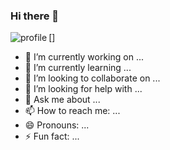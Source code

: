 ### Hi there 👋
[<img align="left" alt="profile" src="https://www.google.com/search?q=%D0%BA%D0%B0%D1%80%D1%82%D0%B8%D0%BD%D0%BA%D0%B0+%D0%BF%D0%B8%D0%BA%D0%B0%D1%87%D1%83&sxsrf=ALeKk03VJsJAMk0XNRFPN5harn1Wf2Ka7Q:1622479805909&tbm=isch&source=iu&ictx=1&fir=tyKtS6DRr4AUOM%252CmrutV2rtLQZxBM%252C_&vet=1&usg=AI4_-kT7RYITKoEML6U_6ThF7XstDKSwoQ&sa=X&ved=2ahUKEwibyPGjsPTwAhUylIsKHdYSAFAQ9QF6BAgVEAE#imgrc=tyKtS6DRr4AUOM">]
<!--
**skorkin/skorkin** is a ✨ _special_ ✨ repository because its `README.md` (this file) appears on your GitHub profile.

Here are some ideas to get you started:
-->
- 🔭 I’m currently working on ...
- 🌱 I’m currently learning ...
- 👯 I’m looking to collaborate on ...
- 🤔 I’m looking for help with ...
- 💬 Ask me about ...
- 📫 How to reach me: ...
- 😄 Pronouns: ...
- ⚡ Fun fact: ...
